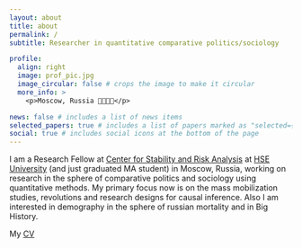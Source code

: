```yaml
---
layout: about
title: about
permalink: /
subtitle: Researcher in quantitative comparative politics/sociology

profile:
  align: right
  image: prof_pic.jpg 
  image_circular: false # crops the image to make it circular
  more_info: >
    <p>Moscow, Russia 🥹🤓🫵🏻</p>

news: false # includes a list of news items
selected_papers: true # includes a list of papers marked as "selected={true}"
social: true # includes social icons at the bottom of the page
--- 
```


I am a Research Fellow at [Center for Stability and Risk Analysis](https://social.hse.ru/en/mr/) at [HSE University](https://www.hse.ru/en/) (and just graduated MA student) in Moscow, Russia, working on research in the sphere of comparative politics and sociology using quantitative methods. My primary focus now is on the mass mobilization studies, revolutions and research designs for causal inference. Also I am interested in demography in the sphere of russian mortality and in Big History. 

My [CV](https://vadvu.github.io/cv) 